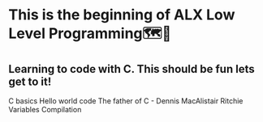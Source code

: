 # This is the beginning of ALX Low Level Programming🗺️👣


## Learning to code with C. This should be fun lets get to it!
C basics
Hello world code
The father of C - Dennis MacAlistair Ritchie
Variables
Compilation
 

